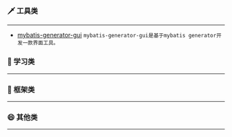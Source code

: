 ### 🗡 工具类
***
* [mybatis-generator-gui](https://github.com/zouzg/mybatis-generator-gui) `mybatis-generator-gui是基于mybatis generator开发一款界面工具。`
### 🎃 学习类
***
### 🍔 框架类
***
### 😄 其他类
***